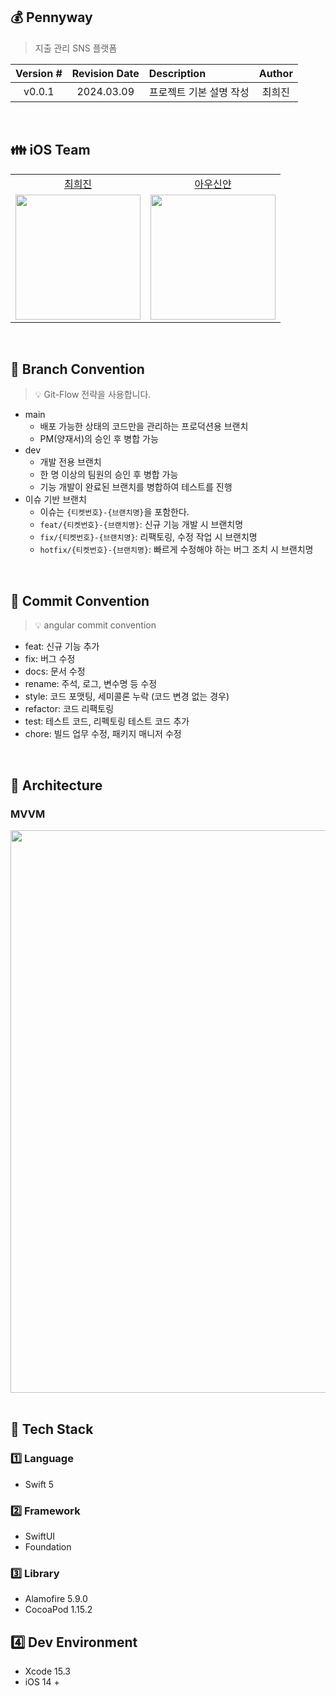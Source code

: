## 💰 Pennyway
> 지출 관리 SNS 플랫폼

| Version # | Revision Date | Description   | Author |
|:---------:|:-------------:|:--------------|:------:|
|  v0.0.1   |  2024.03.09   | 프로젝트 기본 설명 작성 | 최희진 |

<br/>

## 👪 iOS Team

<table>
    <tr>
        <td align="center">
            <a href="https://github.com/heejinnn">최희진</a>
        </td>
        <td align="center">
            <a href="https://github.com/yanni13">아우신얀</a>
        </td>
    </tr>
    <tr>
        <td align="center">
            <a href="https://github.com/heejinnn"><img height="200px" width="200px" src="https://avatars.githubusercontent.com/u/103185302?v=4"/></a>
        </td>
        <td align="center">
            <a href="https://github.com/yanni13"><img height="200px" width="200px" src="https://avatars.githubusercontent.com/u/122153297?v=4"/></a>
        </td>
    </tr>
</table>


<br/>

## 🌳 Branch Convention
> 💡 Git-Flow 전략을 사용합니다.
- main
    - 배포 가능한 상태의 코드만을 관리하는 프로덕션용 브랜치
    - PM(양재서)의 승인 후 병합 가능
- dev
    - 개발 전용 브랜치
    - 한 명 이상의 팀원의 승인 후 병합 가능
    - 기능 개발이 완료된 브랜치를 병합하여 테스트를 진행
- 이슈 기반 브랜치
    - 이슈는 `{티켓번호}-{브랜치명}`을 포함한다.
    - `feat/{티켓번호}-{브랜치명}`: 신규 기능 개발 시 브랜치명
    - `fix/{티켓번호}-{브랜치명}`: 리팩토링, 수정 작업 시 브랜치명
    - `hotfix/{티켓번호}-{브랜치명}`: 빠르게 수정해야 하는 버그 조치 시 브랜치명

<br/>

## 🤝 Commit Convention
> 💡 angular commit convention
- feat: 신규 기능 추가 
- fix: 버그 수정
- docs: 문서 수정
- rename: 주석, 로그, 변수명 등 수정
- style: 코드 포맷팅, 세미콜론 누락 (코드 변경 없는 경우)
- refactor: 코드 리팩토링
- test: 테스트 코드, 리펙토링 테스트 코드 추가
- chore: 빌드 업무 수정, 패키지 매니저 수정

<br/>

## 📌 Architecture
### MVVM

<div align="center">
  <img src="https://github.com/CollaBu/pennyway-client-ios/assets/103185302/08ca65ab-3938-4d7f-aed4-1116dedb241f" width="900" >
</div>

<br/>

## 📗 Tech Stack

### 1️⃣ Language 

- Swift 5

### 2️⃣ Framework
- SwiftUI
- Foundation

### 3️⃣ Library

- Alamofire 5.9.0
- CocoaPod 1.15.2


## 4️⃣ Dev Environment
- Xcode 15.3
- iOS 14 +
